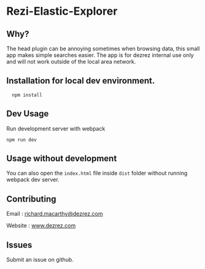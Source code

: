 # Rezi-Elastic-Explorer

## Why?

The head plugin can be annoying sometimes when browsing data, this small app makes simple searches easier.  The app is for dezrez internal use only and will not work outside of the local area network.

## Installation for local dev environment.

```
  npm install 
```

## Dev Usage

Run development server with webpack

```
npm run dev
```

## Usage without development

You can also open the `index.html` file inside `dist` folder without running webpack dev server.

## Contributing

Email : richard.macarthy@dezrez.com

Website : www.dezrez.com

## Issues

Submit an issue on github.
